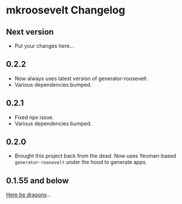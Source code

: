 # mkroosevelt Changelog

## Next version

- Put your changes here...

## 0.2.2

- Now always uses latest version of generator-roosevelt.
- Various dependencies bumped.

## 0.2.1

- Fixed npx issue.
- Various dependencies bumped.

## 0.2.0

- Brought this project back from the dead. Now uses Yeoman-based `generator-roosevelt` under the hood to generate apps.

## 0.1.55 and below

[Here be dragons](https://en.wikipedia.org/wiki/Here_be_dragons)...
